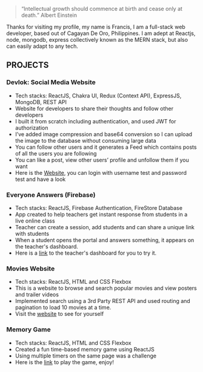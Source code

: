 > “Intellectual growth should commence at birth and cease only at death.”
> Albert Einstein

Thanks for visiting my profile, my name is Francis, I am a full-stack web developer, based out of Cagayan De Oro, Philippines. I am adept at Reactjs, node, mongodb, express collectively known as the MERN stack, but also can easily adapt to any tech.


## PROJECTS

### Devlok: Social Media Website 
- Tech stacks: ReactJS, Chakra UI, Redux (Context API), ExpressJS, MongoDB, REST API 
- Website for developers to share their thoughts and follow other developers
- I built it from scratch including authentication, and used JWT for authorization 
- I’ve added image compression and base64 conversion so I can upload the image to the database without consuming large data
- You can follow other users and it generates a Feed which contains posts of all the users you are following
- You can like a post, view other users’ profile and unfollow them if you want
- Here is the [Website](https://devhut.netlify.app/), you can login with username test and password test and have a look
  
### Everyone Answers (Firebase) 
- Tech stacks: ReactJS, Firebase Authentication, FireStore Database
- App created to help teachers get instant response from students in a live online class
- Teacher can create a session, add students and can share a unique link with students
- When a student opens the portal and answers something, it appears on the teacher's dashboard.
- Here is a [link](https://nextrooms.netlify.app/) to the teacher's dashboard for you to try it.
  
### Movies Website 
- Tech stacks: ReactJS, HTML and CSS Flexbox 
- This is a website to browse and search popular movies and view posters and trailer videos
- Implemented search using a 3rd Party REST API and used routing and pagination to load 10 movies at a time.
- Visit the [website](https://gracious-swanson-ec0bda.netlify.app/) to see for yourself

### Memory Game 
- Tech stacks: ReactJS, HTML and CSS Flexbox
- Created a fun time-based memory game using ReactJS
- Using multiple timers on the same page was a challenge 
- Here is the [link](https://mystifying-pike-dcd117.netlify.app/) to play the game, enjoy!



<!--
**francizjamez/francizjamez** is a ✨ _special_ ✨ repository because its `README.md` (this file) appears on your GitHub profile.

Here are some ideas to get you started:

- 🔭 I’m currently working on ...
- 🌱 I’m currently learning ...
- 👯 I’m looking to collaborate on ...
- 🤔 I’m looking for help with ...
- 💬 Ask me about ...
- 📫 How to reach me: ...
- 😄 Pronouns: ...
- ⚡ Fun fact: ...
-->
